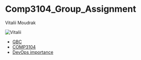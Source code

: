 # Comp3104_Group_Assignment
Vitalii Moudrak

![Vitalii](https://avatars3.githubusercontent.com/u/71415211?s=400&u=112964ffda9399078d7d1d9fd96a29615f1f1840&v=4)
- [GBC](101230862_gb.txt)
- [COMP3104]( 101230862_devops.txt)
- [DevOps importance](101230862_sdlc.txt)

